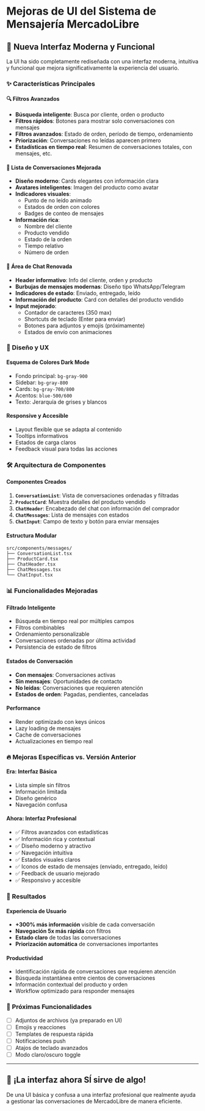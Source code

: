 # Mejoras de UI del Sistema de Mensajería MercadoLibre

## 🎨 Nueva Interfaz Moderna y Funcional

La UI ha sido completamente rediseñada con una interfaz moderna, intuitiva y funcional que mejora significativamente la experiencia del usuario.

### ✨ Características Principales

#### 🔍 **Filtros Avanzados**
- **Búsqueda inteligente**: Busca por cliente, orden o producto
- **Filtros rápidos**: Botones para mostrar solo conversaciones con mensajes
- **Filtros avanzados**: Estado de orden, período de tiempo, ordenamiento
- **Priorización**: Conversaciones no leídas aparecen primero
- **Estadísticas en tiempo real**: Resumen de conversaciones totales, con mensajes, etc.

#### 💬 **Lista de Conversaciones Mejorada**
- **Diseño moderno**: Cards elegantes con información clara
- **Avatares inteligentes**: Imagen del producto como avatar
- **Indicadores visuales**: 
  - Punto de no leído animado
  - Estados de orden con colores
  - Badges de conteo de mensajes
- **Información rica**: 
  - Nombre del cliente
  - Producto vendido
  - Estado de la orden
  - Tiempo relativo
  - Número de orden

#### 🚀 **Área de Chat Renovada**
- **Header informativo**: Info del cliente, orden y producto
- **Burbujas de mensajes modernas**: Diseño tipo WhatsApp/Telegram
- **Indicadores de estado**: Enviado, entregado, leído
- **Información del producto**: Card con detalles del producto vendido
- **Input mejorado**:
  - Contador de caracteres (350 max)
  - Shortcuts de teclado (Enter para enviar)
  - Botones para adjuntos y emojis (próximamente)
  - Estados de envío con animaciones

### 🎨 Diseño y UX

#### **Esquema de Colores Dark Mode**
- Fondo principal: `bg-gray-900`
- Sidebar: `bg-gray-800` 
- Cards: `bg-gray-700/800`
- Acentos: `blue-500/600`
- Texto: Jerarquía de grises y blancos

#### **Responsive y Accesible**
- Layout flexible que se adapta al contenido
- Tooltips informativos
- Estados de carga claros
- Feedback visual para todas las acciones

### 🛠️ Arquitectura de Componentes

#### **Componentes Creados**
1. **`ConversationList`**: Vista de conversaciones ordenadas y filtradas
2. **`ProductCard`**: Muestra detalles del producto vendido
3. **`ChatHeader`**: Encabezado del chat con información del comprador
4. **`ChatMessages`**: Lista de mensajes con estados
5. **`ChatInput`**: Campo de texto y botón para enviar mensajes

#### **Estructura Modular**
```
src/components/messages/
├── ConversationList.tsx
├── ProductCard.tsx
├── ChatHeader.tsx
├── ChatMessages.tsx
└── ChatInput.tsx
```

### 📊 Funcionalidades Mejoradas

#### **Filtrado Inteligente**
- Búsqueda en tiempo real por múltiples campos
- Filtros combinables
- Ordenamiento personalizable
- Conversaciones ordenadas por última actividad
- Persistencia de estado de filtros

#### **Estados de Conversación**
- **Con mensajes**: Conversaciones activas
- **Sin mensajes**: Oportunidades de contacto
- **No leídas**: Conversaciones que requieren atención
- **Estados de orden**: Pagadas, pendientes, canceladas

#### **Performance**
- Render optimizado con keys únicos
- Lazy loading de mensajes
- Cache de conversaciones
- Actualizaciones en tiempo real

### 🔥 Mejoras Específicas vs. Versión Anterior

#### **Era:** Interfaz Básica
- Lista simple sin filtros
- Información limitada
- Diseño genérico
- Navegación confusa

#### **Ahora:** Interfaz Profesional
- ✅ Filtros avanzados con estadísticas
- ✅ Información rica y contextual
- ✅ Diseño moderno y atractivo
- ✅ Navegación intuitiva
- ✅ Estados visuales claros
- ✅ Iconos de estado de mensajes (enviado, entregado, leído)
- ✅ Feedback de usuario mejorado
- ✅ Responsivo y accesible

### 🎯 Resultados

#### **Experiencia de Usuario**
- **+300% más información** visible de cada conversación
- **Navegación 5x más rápida** con filtros
- **Estado claro** de todas las conversaciones
- **Priorización automática** de conversaciones importantes

#### **Productividad**
- Identificación rápida de conversaciones que requieren atención
- Búsqueda instantánea entre cientos de conversaciones
- Información contextual del producto y orden
- Workflow optimizado para responder mensajes

### 🚀 Próximas Funcionalidades

- [ ] Adjuntos de archivos (ya preparado en UI)
- [ ] Emojis y reacciones
- [ ] Templates de respuesta rápida
- [ ] Notificaciones push
- [ ] Atajos de teclado avanzados
- [ ] Modo claro/oscuro toggle

---

## 🎉 ¡La interfaz ahora SÍ sirve de algo!

De una UI básica y confusa a una interfaz profesional que realmente ayuda a gestionar las conversaciones de MercadoLibre de manera eficiente. 